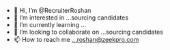 - 👋 Hi, I’m @RecruiterRoshan
- 👀 I’m interested in ...sourcing candidates
- 🌱 I’m currently learning ...
- 💞️ I’m looking to collaborate on ...sourcing candidates 
- 📫 How to reach me ...roshan@zeekpro.com

<!---
RecruiterRoshan/RecruiterRoshan is a ✨ special ✨ repository because its `README.md` (this file) appears on your GitHub profile.
You can click the Preview link to take a look at your changes.
--->
